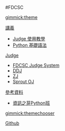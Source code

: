#FDCSC

<!--
  -- Default theme
  -- (Read: http://dynalon.github.io/mdwiki/#!customizing.md#Theme_chooser)
  -- [gimmick:theme](flatly)
-->

[gimmick:theme](cyborg)

[講義]()

  * [Judge 使用教學](article/test.md)
  * [Python 基礎語法](article/py_basic.md)

[Judge]()

  * [FDCSC Judge System](https://github.com/revival0728/FudanHighSchool-110CSC)
  * [DDJ](http://203.64.191.163)
  * [ZJ](https://zerojudge.tw)
  * [Sprout OJ](https://neoj.sprout.tw)

[參考資料]()

  * [資訊之芽Python班](https://tw-csie-sprout.github.io/py2021/#!index.md)
  
[gimmick:themechooser](選擇主題)

[Github](https://github.com/MorganLee0906/test/)

<!--
[gimmick:Disqus](FDCSC)
-->

